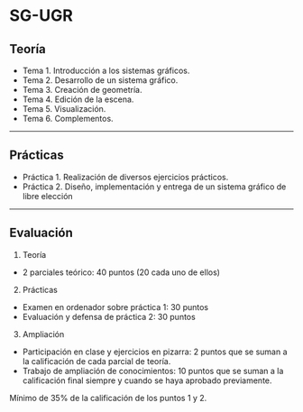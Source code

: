 # SG-UGR

## Teoría

- Tema 1. Introducción a los sistemas gráficos.
- Tema 2. Desarrollo de un sistema gráfico.
- Tema 3. Creación de geometría.
- Tema 4. Edición de la escena.
- Tema 5. Visualización.
- Tema 6. Complementos.

---

## Prácticas

- Práctica 1. Realización de diversos ejercicios prácticos.
- Práctica 2. Diseño, implementación y entrega de un sistema gráfico de libre elección

---

## Evaluación

1. Teoría
  - 2 parciales teórico: 40 puntos (20 cada uno de ellos)
2. Prácticas
  - Examen en ordenador sobre práctica 1: 30 puntos
  - Evaluación y defensa de práctica 2: 30 puntos
3. Ampliación
  - Participación en clase y ejercicios en pizarra: 2 puntos que se suman a la calificación de cada parcial de teoría.
  - Trabajo de ampliación de conocimientos: 10 puntos que se suman a la calificación final siempre y cuando se haya aprobado previamente.

Mínimo de 35% de la calificación de los puntos 1 y 2.
